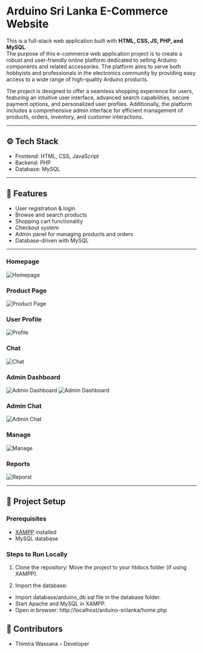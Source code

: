# Arduino Sri Lanka E-Commerce Website

This is a full-stack web application built with **HTML, CSS, JS, PHP, and MySQL**.  
The purpose of this e-commerce web application project is to create a robust and user-friendly online 
platform dedicated to selling Arduino components and related accessories. The platform aims to serve 
both hobbyists and professionals in the electronics community by providing easy access to a wide range 
of high-quality Arduino products.

The project is designed to offer a seamless shopping experience for users, featuring an intuitive user 
interface, advanced search capabilities, secure payment options, and personalized user profiles. Additionally, 
the platform includes a comprehensive admin interface for efficient management of products, orders, inventory, 
and customer interactions.

---

## ⚙️ Tech Stack
- Frontend: HTML, CSS, JavaScript  
- Backend: PHP  
- Database: MySQL

---

## 🚀 Features
- User registration & login
- Browse and search products
- Shopping cart functionality
- Checkout system
- Admin panel for managing products and orders
- Database-driven with MySQL

---


### Homepage
![Homepage](screenshots/home.png)

### Product Page
![Product Page](screenshots/product.png)

### User Profile
![Profile](screenshots/profile.png)

### Chat
![Chat](screenshots/chat.png)

### Admin Dashboard
![Admin Dashboard](screenshots/admin-dash.png)
![Admin Dashboard](screenshots/admin-dash2.png)

### Admin Chat
![Admin Chat](screenshots/admin-chat.png)

### Manage
![Manage](screenshots/manage.png)

### Reports
![Reporst](screenshots/reports.png)

---

## 📂 Project Setup

### Prerequisites
- [XAMPP](https://www.apachefriends.org/) installed
- MySQL database

### Steps to Run Locally
1. Clone the repository:
   Move the project to your htdocs folder (if using XAMPP).

2. Import the database:
- Import database/arduino_db.sql file in the database folder.
- Start Apache and MySQL in XAMPP.
- Open in browser:  http://localhost/arduino-srilanka/home.php


## 🙌 Contributors
- Thimira Wassana – Developer
